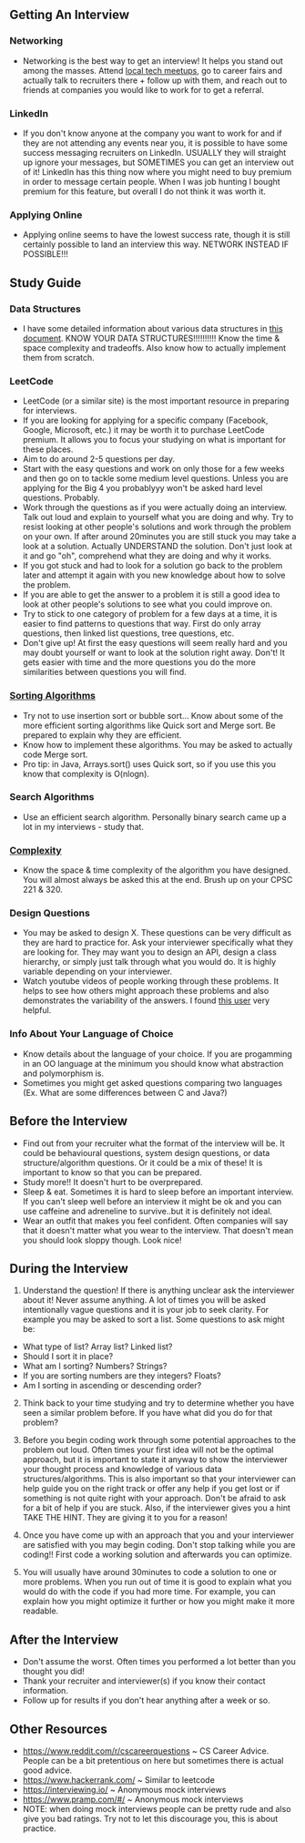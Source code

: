 ## Getting An Interview
### Networking
- Networking is the best way to get an interview! It helps you stand out among the masses. Attend [local tech meetups](https://www.meetup.com/cities/ca/bc/vancouver/tech/), go to career fairs and actually talk to recruiters there + follow up with them, and reach out to friends at companies you would like to work for to get a referral.
### LinkedIn
- If you don't know anyone at the company you want to work for and if they are not attending any events near you, it is possible to have some success messaging recruiters on LinkedIn. USUALLY they will straight up ignore your messages, but SOMETIMES you can get an interview out of it! LinkedIn has this thing now where you might need to buy premium in order to message certain people. When I was job hunting I bought premium for this feature, but overall I do not think it was worth it. 
### Applying Online
- Applying online seems to have the lowest success rate, though it is still certainly possible to land an interview this way. NETWORK INSTEAD IF POSSIBLE!!!

## Study Guide
### Data Structures
- I have some detailed information about various data structures in [this document](https://github.com/lisageeee/InterviewPrep/blob/master/README.md). KNOW YOUR DATA STRUCTURES!!!!!!!!!! Know the time & space complexity and tradeoffs. Also know how to actually implement them from scratch. 
### LeetCode
- LeetCode (or a similar site) is the most important resource in preparing for interviews. 
- If you are looking for applying for a specific company (Facebook, Google, Microsoft, etc.) it may be worth it to purchase LeetCode premium. It allows you to focus your studying on what is important for these places.
- Aim to do around 2-5 questions per day. 
- Start with the easy questions and work on only those for a few weeks and then go on to tackle some medium level questions. Unless you are applying for the Big 4 you probablyyy won't be asked hard level questions. Probably. 
- Work through the questions as if you were actually doing an interview. Talk out loud and explain to yourself what you are doing and why. Try to resist looking at other people's solutions and work through the problem on your own. If after around 20minutes you are still stuck you may take a look at a solution. Actually UNDERSTAND the solution. Don't just look at it and go "oh", comprehend what they are doing and why it works. 
- If you got stuck and had to look for a solution go back to the problem later and attempt it again with you new knowledge about how to solve the problem.
- If you are able to get the answer to a problem it is still a good idea to look at other people's solutions to see what you could improve on. 
- Try to stick to one category of problem for a few days at a time, it is easier to find patterns to questions that way. First do only array questions, then linked list questions, tree questions, etc.
- Don't give up! At first the easy questions will seem really hard and you may doubt yourself or want to look at the solution right away. Don't! It gets easier with time and the more questions you do the more similarities between questions you will find.
### [Sorting Algorithms](https://en.wikipedia.org/wiki/Sorting_algorithm#Comparison_of_algorithms)
- Try not to use insertion sort or bubble sort... Know about some of the more efficient sorting algorithms like Quick sort and Merge sort. Be prepared to explain why they are efficient.
- Know how to implement these algorithms. You may be asked to actually code Merge sort.
- Pro tip: in Java, Arrays.sort() uses Quick sort, so if you use this you know that complexity is O(nlogn).
### Search Algorithms
- Use an efficient search algorithm. Personally binary search came up a lot in my interviews - study that.
### [Complexity](http://bigocheatsheet.com/)
- Know the space & time complexity of the algorithm you have designed. You will almost always be asked this at the end. Brush up on your CPSC 221 & 320. 
### Design Questions
- You may be asked to design X. These questions can be very difficult as they are hard to practice for. Ask your interviewer specifically what they are looking for. They may want you to design an API, design a class hierarchy, or simply just talk through what you would do. It is highly variable depending on your interviewer. 
- Watch youtube videos of people working through these problems. It helps to see how others might approach these problems and also demonstrates the variability of the answers. I found [this user](https://www.youtube.com/playlist?list=PLA8lYuzFlBqAy6dkZHj5VxUAaqr4vwrka) very helpful.
### Info About Your Language of Choice
- Know details about the language of your choice. If you are progamming in an OO language at the minimum you should know what abstraction and polymorphism is. 
- Sometimes you might get asked questions comparing two languages (Ex. What are some differences between C and Java?)
## Before the Interview
- Find out from your recruiter what the format of the interview will be. It could be behavioural questions, system design questions, or data structure/algorithm questions. Or it could be a mix of these! It is important to know so that you can be prepared.
- Study more!! It doesn't hurt to be overprepared.
- Sleep & eat. Sometimes it is hard to sleep before an important interview. If you can't sleep well before an interview it might be ok and you can use caffeine and adreneline to survive..but it is definitely not ideal. 
- Wear an outfit that makes you feel confident. Often companies will say that it doesn't matter what you wear to the interview. That doesn't mean you should look sloppy though. Look nice! 

## During the Interview
1) Understand the question! If there is anything unclear ask the interviewer about it! Never assume anything. A lot of times you will be asked intentionally vague questions and it is your job to seek clarity. For example you may be asked to sort a list. Some questions to ask might be: 
- What type of list? Array list? Linked list?
- Should I sort it in place?
- What am I sorting? Numbers? Strings?
- If you are sorting numbers are they integers? Floats?
- Am I sorting in ascending or descending order?

2) Think back to your time studying and try to determine whether you have seen a similar problem before. If you have what did you do for that problem? 

3) Before you begin coding work through some potential approaches to the problem out loud. Often times your first idea will not be the optimal approach, but it is important to state it anyway to show the interviewer your thought process and knowledge of various data structures/algorithms. This is also important so that your interviewer can help guide you on the right track or offer any help if you get lost or if something is not quite right with your approach. Don't be afraid to ask for a bit of help if you are stuck. Also, if the interviewer gives you a hint TAKE THE HINT. They are giving it to you for a reason! 

4) Once you have come up with an approach that you and your interviewer are satisfied with you may begin coding. Don't stop talking while you are coding!! First code a working solution and afterwards you can optimize.

5) You will usually have around 30minutes to code a solution to one or more problems. When you run out of time it is good to explain what you would do with the code if you had more time. For example, you can explain how you might optimize it further or how you might make it more readable. 

## After the Interview
- Don't assume the worst. Often times you performed a lot better than you thought you did!
- Thank your recruiter and interviewer(s) if you know their contact information.
- Follow up for results if you don't hear anything after a week or so.

## Other Resources
- https://www.reddit.com/r/cscareerquestions ~ CS Career Advice. People can be a bit pretentious on here but sometimes there is actual good advice.
- https://www.hackerrank.com/ ~ Similar to leetcode
- https://interviewing.io/ ~ Anonymous mock interviews
- https://www.pramp.com/#/ ~ Anonymous mock interviews
- NOTE: when doing mock interviews people can be pretty rude and also give you bad ratings. Try not to let this discourage you, this is about practice.
